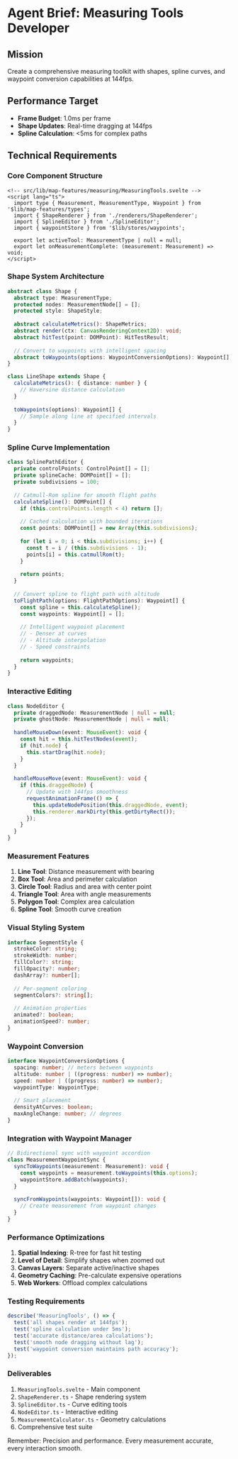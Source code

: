 # Agent Brief: Measuring Tools Developer

## Mission
Create a comprehensive measuring toolkit with shapes, spline curves, and waypoint conversion capabilities at 144fps.

## Performance Target
- **Frame Budget**: 1.0ms per frame
- **Shape Updates**: Real-time dragging at 144fps
- **Spline Calculation**: <5ms for complex paths

## Technical Requirements

### Core Component Structure
```svelte
<!-- src/lib/map-features/measuring/MeasuringTools.svelte -->
<script lang="ts">
  import type { Measurement, MeasurementType, Waypoint } from '$lib/map-features/types';
  import { ShapeRenderer } from './renderers/ShapeRenderer';
  import { SplineEditor } from './SplineEditor';
  import { waypointStore } from '$lib/stores/waypoints';
  
  export let activeTool: MeasurementType | null = null;
  export let onMeasurementComplete: (measurement: Measurement) => void;
</script>
```

### Shape System Architecture
```typescript
abstract class Shape {
  abstract type: MeasurementType;
  protected nodes: MeasurementNode[] = [];
  protected style: ShapeStyle;
  
  abstract calculateMetrics(): ShapeMetrics;
  abstract render(ctx: CanvasRenderingContext2D): void;
  abstract hitTest(point: DOMPoint): HitTestResult;
  
  // Convert to waypoints with intelligent spacing
  abstract toWaypoints(options: WaypointConversionOptions): Waypoint[];
}

class LineShape extends Shape {
  calculateMetrics(): { distance: number } {
    // Haversine distance calculation
  }
  
  toWaypoints(options): Waypoint[] {
    // Sample along line at specified intervals
  }
}
```

### Spline Curve Implementation
```typescript
class SplinePathEditor {
  private controlPoints: ControlPoint[] = [];
  private splineCache: DOMPoint[] = [];
  private subdivisions = 100;
  
  // Catmull-Rom spline for smooth flight paths
  calculateSpline(): DOMPoint[] {
    if (this.controlPoints.length < 4) return [];
    
    // Cached calculation with bounded iterations
    const points: DOMPoint[] = new Array(this.subdivisions);
    
    for (let i = 0; i < this.subdivisions; i++) {
      const t = i / (this.subdivisions - 1);
      points[i] = this.catmullRom(t);
    }
    
    return points;
  }
  
  // Convert spline to flight path with altitude
  toFlightPath(options: FlightPathOptions): Waypoint[] {
    const spline = this.calculateSpline();
    const waypoints: Waypoint[] = [];
    
    // Intelligent waypoint placement
    // - Denser at curves
    // - Altitude interpolation
    // - Speed constraints
    
    return waypoints;
  }
}
```

### Interactive Editing
```typescript
class NodeEditor {
  private draggedNode: MeasurementNode | null = null;
  private ghostNode: MeasurementNode | null = null;
  
  handleMouseDown(event: MouseEvent): void {
    const hit = this.hitTestNodes(event);
    if (hit.node) {
      this.startDrag(hit.node);
    }
  }
  
  handleMouseMove(event: MouseEvent): void {
    if (this.draggedNode) {
      // Update with 144fps smoothness
      requestAnimationFrame(() => {
        this.updateNodePosition(this.draggedNode, event);
        this.renderer.markDirty(this.getDirtyRect());
      });
    }
  }
}
```

### Measurement Features
1. **Line Tool**: Distance measurement with bearing
2. **Box Tool**: Area and perimeter calculation
3. **Circle Tool**: Radius and area with center point
4. **Triangle Tool**: Area with angle measurements
5. **Polygon Tool**: Complex area calculation
6. **Spline Tool**: Smooth curve creation

### Visual Styling System
```typescript
interface SegmentStyle {
  strokeColor: string;
  strokeWidth: number;
  fillColor?: string;
  fillOpacity?: number;
  dashArray?: number[];
  
  // Per-segment coloring
  segmentColors?: string[];
  
  // Animation properties
  animated?: boolean;
  animationSpeed?: number;
}
```

### Waypoint Conversion
```typescript
interface WaypointConversionOptions {
  spacing: number; // meters between waypoints
  altitude: number | ((progress: number) => number);
  speed: number | ((progress: number) => number);
  waypointType: WaypointType;
  
  // Smart placement
  densityAtCurves: boolean;
  maxAngleChange: number; // degrees
}
```

### Integration with Waypoint Manager
```typescript
// Bidirectional sync with waypoint accordion
class MeasurementWaypointSync {
  syncToWaypoints(measurement: Measurement): void {
    const waypoints = measurement.toWaypoints(this.options);
    waypointStore.addBatch(waypoints);
  }
  
  syncFromWaypoints(waypoints: Waypoint[]): void {
    // Create measurement from waypoint changes
  }
}
```

### Performance Optimizations
1. **Spatial Indexing**: R-tree for fast hit testing
2. **Level of Detail**: Simplify shapes when zoomed out
3. **Canvas Layers**: Separate active/inactive shapes
4. **Geometry Caching**: Pre-calculate expensive operations
5. **Web Workers**: Offload complex calculations

### Testing Requirements
```typescript
describe('MeasuringTools', () => {
  test('all shapes render at 144fps');
  test('spline calculation under 5ms');
  test('accurate distance/area calculations');
  test('smooth node dragging without lag');
  test('waypoint conversion maintains path accuracy');
});
```

### Deliverables
1. `MeasuringTools.svelte` - Main component
2. `ShapeRenderer.ts` - Shape rendering system
3. `SplineEditor.ts` - Curve editing tools
4. `NodeEditor.ts` - Interactive editing
5. `MeasurementCalculator.ts` - Geometry calculations
6. Comprehensive test suite

Remember: Precision and performance. Every measurement accurate, every interaction smooth.